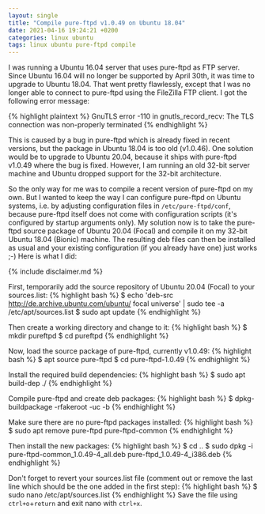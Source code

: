 ```yaml
---
layout: single
title: "Compile pure-ftpd v1.0.49 on Ubuntu 18.04"
date: 2021-04-16 19:24:21 +0200
categories: linux ubuntu
tags: linux ubuntu pure-ftpd compile
---
```


I was running a Ubuntu 16.04 server that uses pure-ftpd as FTP server. Since Ubuntu 16.04 will no longer be supported by April 30th, it was time to upgrade to Ubuntu 18.04. That went pretty flawlessly, except that I was no longer able to connect to pure-ftpd using the FileZilla FTP client. I got the following error message:

{% highlight plaintext %}
GnuTLS error -110 in gnutls_record_recv: The TLS connection was non-properly terminated
{% endhighlight %}

This is caused by a bug in pure-ftpd which is already fixed in recent versions, but the package in Ubuntu 18.04 is too old (v1.0.46). One solution would be to upgrade to Ubuntu 20.04, because it ships with pure-ftpd v1.0.49 where the bug is fixed. However, I am running an old 32-bit server machine and Ubuntu dropped support for the 32-bit architecture.

So the only way for me was to compile a recent version of pure-ftpd on my own. But I wanted to keep the way I can configure pure-ftpd on Ubuntu systems, i.e. by adjusting configuration files in `/etc/pure-ftpd/conf`, because pure-ftpd itself does not come with configuration scripts (it's configured by startup arguments only). My solution now is to take the pure-ftpd source package of Ubuntu 20.04 (Focal) and compile it on my 32-bit Ubuntu 18.04 (Bionic) machine. The resulting deb files can then be installed as usual and your existing configuration (if you already have one) just works ;-) Here is what I did:

{% include disclaimer.md %}

First, temporarily add the source repository of Ubuntu 20.04 (Focal) to your sources.list:
{% highlight bash %}
$ echo 'deb-src http://de.archive.ubuntu.com/ubuntu/ focal universe' | sudo tee -a /etc/apt/sources.list
$ sudo apt update
{% endhighlight %}

Then create a working directory and change to it:
{% highlight bash %}
$ mkdir pureftpd
$ cd pureftpd
{% endhighlight %}

Now, load the source package of pure-ftpd, currently v1.0.49:
{% highlight bash %}
$ apt source pure-ftpd
$ cd pure-ftpd-1.0.49
{% endhighlight %}

Install the required build dependencies:
{% highlight bash %}
$ sudo apt build-dep ./
{% endhighlight %}

Compile pure-ftpd and create deb packages:
{% highlight bash %}
$ dpkg-buildpackage -rfakeroot -uc -b
{% endhighlight %}

Make sure there are no pure-ftpd packages installed:
{% highlight bash %}
$ sudo apt remove pure-ftpd pure-ftpd-common
{% endhighlight %}

Then install the new packages:
{% highlight bash %}
$ cd ..
$ sudo dpkg -i pure-ftpd-common_1.0.49-4_all.deb pure-ftpd_1.0.49-4_i386.deb
{% endhighlight %}

Don't forget to revert your sources.list file (comment out or remove the last line which should be the one added in the first step):
{% highlight bash %}
$ sudo nano /etc/apt/sources.list
{% endhighlight %}
Save the file using `ctrl+o`+`return` and exit nano with `ctrl+x`.
